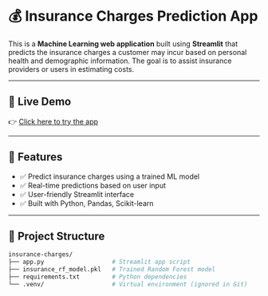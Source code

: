# 💰 Insurance Charges Prediction App

This is a **Machine Learning web application** built using **Streamlit** that predicts the insurance charges a customer may incur based on personal health and demographic information. The goal is to assist insurance providers or users in estimating costs.

---

## 🚀 Live Demo  
👉 [Click here to try the app](https://insurance-predictor-5uc4phzng74xd9y2zwnjts.streamlit.app/)

---

## 📌 Features  
- ✅ Predict insurance charges using a trained ML model  
- ✅ Real-time predictions based on user input  
- ✅ User-friendly Streamlit interface  
- ✅ Built with Python, Pandas, Scikit-learn  

---

## 📂 Project Structure

```bash
insurance-charges/
├── app.py                   # Streamlit app script
├── insurance_rf_model.pkl   # Trained Random Forest model
├── requirements.txt         # Python dependencies
└── .venv/                   # Virtual environment (ignored in Git)
